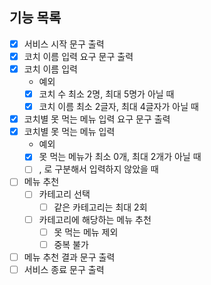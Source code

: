 ##  기능 목록
- [x] 서비스 시작 문구 출력
- [x] 코치 이름 입력 요구 문구 출력
- [x] 코치 이름 입력
    - 예외
    - [x] 코치 수 최소 2명, 최대 5명가 아닐 때
    - [x] 코치 이름 최소 2글자, 최대 4글자가 아닐 때
- [x] 코치별 못 먹는 메뉴 입력 요구 문구 출력
- [x] 코치별 못 먹는 메뉴 입력
  - 예외
  - [x] 못 먹는 메뉴가 최소 0개, 최대 2개가 아닐 때
  - [ ] , 로 구분해서 입력하지 않았을 때
- [ ] 메뉴 추천
  - [ ] 카테고리 선택
    - [ ] 같은 카테고리는 최대 2회
  - [ ] 카테고리에 해당하는 메뉴 추천
    - [ ] 못 먹는 메뉴 제외
    - [ ] 중복 불가
- [ ] 메뉴 추천 결과 문구 출력
- [ ] 서비스 종료 문구 출력
